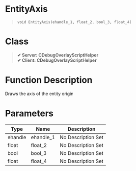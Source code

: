 # EntityAxis
> `void EntityAxis(ehandle_1, float_2, bool_3, float_4)`
# Class
> __✔ Server: CDebugOverlayScriptHelper__  
> __✔ Client: CDebugOverlayScriptHelper__  
# Function Description
Draws the axis of the entity origin
# Parameters
Type|Name|Description
--|--|--
ehandle|ehandle_1|No Description Set
float|float_2|No Description Set
bool|bool_3|No Description Set
float|float_4|No Description Set
